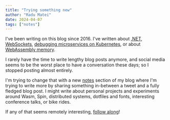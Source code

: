 ```yaml
---
title: "Trying something new"
author: "Radu Matei"
date: 2024-04-07
tags: ["notes"]
---
```


I've been writing on this blog since 2016.
I've written about [.NET](/blog/self-contained-dotnet-cli/),
[WebSockets](/blog/aspnet-core-websockets-middleware/), [debugging microservices on Kubernetes](/blog/state-of-debugging-microservices-on-k8s/),
or about [WebAssembly memory](/blog/practical-guide-to-wasm-memory/).

I rarely have the time to write lengthy blog posts anymore, and social media
seems to be the worst place to have a conversation these days; so I stopped
posting almost entirely.

I'm trying to change that with a new [notes](/tags/notes)
section of my blog where I'm trying to write more by sharing something
in-between a tweet and a fully fledged blog post.
I might write about personal projects and experiments around Wasm, Spin, distributed
systems, dotfiles and fonts, interesting conference talks, or bike rides.

If any of that seems remotely interesting, [follow along](/index.xml)!

